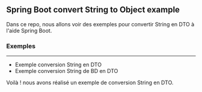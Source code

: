 ## Spring Boot convert String to Object example
Dans ce repo, nous allons voir des exemples pour convertir String en DTO à l'aide Spring Boot.

### Exemples
---
* Exemple conversion String en DTO
* Exemple conversion String de BD en DTO

Voilà ! nous avons réalisé un exemple de conversion String en DTO.